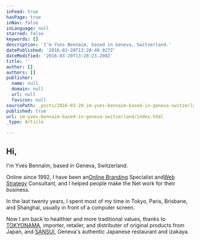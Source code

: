 ```yaml
---
inFeed: true
hasPage: true
inNav: false
inLanguage: null
starred: false
keywords: []
description: 'I’m Yves Bennaïm, based in Geneva, Switzerland.'
datePublished: '2016-03-20T13:28:40.927Z'
dateModified: '2016-03-20T13:28:23.200Z'
title: ''
author: []
authors: []
publisher:
  name: null
  domain: null
  url: null
  favicon: null
sourcePath: _posts/2016-03-20-im-yves-bennaim-based-in-geneva-switzerland.md
published: true
url: im-yves-bennaim-based-in-geneva-switzerland/index.html
_type: Article

---
```

## Hi,

I'm Yves Bennaïm, based in Geneva, Switzerland.

Online since 1992, I have been an[Online Branding][0] Specialist and[Web Strategy][1] Consultant, and I helped people make the Net work for their business.

In the last twenty years, I spent most of my time in Tokyo, Paris, Brisbane, and Shanghai, usually in front of a computer screen.

Now I am back to healthier and more traditional values, thanks to [TOKYONAMA][2], importer, retailer, and distributer of original products from Japan, and [SANSUI][3], Geneva's authentic Japanese restaurant and izakaya.

[0]: http://www.zlok.net/ "ZLOK"
[1]: http://www.geekko.com/ "Geekko"
[2]: http://tokyonama.com/ "Tokyonama"
[3]: null